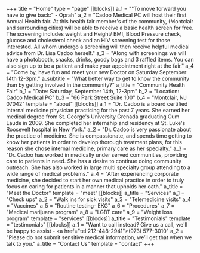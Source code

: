 +++
title = "Home"
type = "page"
[[blocks]]
a_1 = "\"To move forward you have to give back:\" - Oprah"
a_2 = "Cadoo Medical PC will host their first Annual Health fair. At this health fair member's of the community, (Montclair and surrounding cities) will be able to receive a basic health screen for free. The screening includes weight and Height/ BMI,  Blood Pressure check, glucose and cholesterol check and an HIV screening test for those interested. All whom undergo a screening will then receive helpful medical advice from Dr. Lisa Cadoo herself."
a_3 = "Along with screenings we will have a photobooth, snacks, drinks, goody bags and 3 raffled items. You can also sign up to be a patient and make your appointment right at the fair."
a_4 = "Come by, have fun and meet your new Doctor on Saturday September 14th 12-3pm."
a_subtitle = "What better way to get to know the community than by getting involved in the community?"
a_title = "Community Health Fair"
b_1 = "Date: Saturday, September 14th, 12-3pm"
b_2 = "Location: Cadoo Medical PC"
b_3 = "66 Park Street Suite 100"
b_4 = "Montclair, NJ 07042"
template = "about"
[[blocks]]
a_1 = "Dr. Cadoo is a board certified internal medicine physician practicing for the past 7 years. She earned her medical degree from St. George's University Grenada graduating Cum Laude in 2009. She completed her internship and residency at St. Luke's Roosevelt hospital in New York."
a_2 = "Dr. Cadoo is very passionate about the practice of medicine. She is compassionate, and spends time getting to know her patients in order to develop thorough treatment plans, for this reason she chose internal medicine, primary care as her specialty."
a_3 = "Dr. Cadoo has worked in medically under served communities, providing care to patients in need. She has a desire to continue doing community outreach. She has also worked in large multi specialty group attending to a wide range of medical problems."
a_4 = "After experiencing corporate medicine, she decided to start her own medical practice in order to truly focus on caring for patients in a manner that upholds her oath."
a_title = "Meet the Doctor"
template = "meet"
[[blocks]]
a_title = "Services"
a_1 = "Check ups"
a_2 = "Walk ins for sick visits"
a_3 = "Telemedicine visits"
a_4 = "Vaccines"
a_5 = "Routine testing- EKG"
a_6 = "Procedures"
a_7 = "Medical marijuana program"
a_8 = "LGBT care"
a_9 = "Weight loss program"
template = "services"
[[blocks]]
a_title = "Testimonials"
template = "testimonials"
[[blocks]]
a_1 = "Want to call instead? Give us a call, we'll be happy to assist - <a href=\"tel:212-448-2941\">(973) 577-3010</a>"
a_2 = "Please do not submit sensitive medical information, we’ll get that when we talk to you."
a_title = "Contact Us"
template = "contact"
+++
